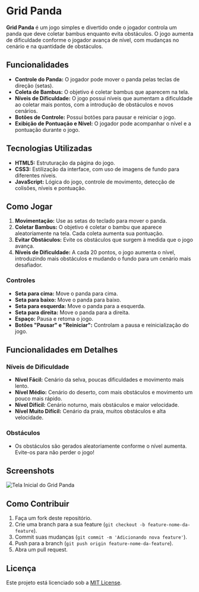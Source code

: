 # Grid Panda

**Grid Panda** é um jogo simples e divertido onde o jogador controla um panda que deve coletar bambus enquanto evita obstáculos. O jogo aumenta de dificuldade conforme o jogador avança de nível, com mudanças no cenário e na quantidade de obstáculos.

## Funcionalidades

- **Controle do Panda:** O jogador pode mover o panda pelas teclas de direção (setas).
- **Coleta de Bambus:** O objetivo é coletar bambus que aparecem na tela.
- **Níveis de Dificuldade:** O jogo possui níveis que aumentam a dificuldade ao coletar mais pontos, com a introdução de obstáculos e novos cenários.
- **Botões de Controle:** Possui botões para pausar e reiniciar o jogo.
- **Exibição de Pontuação e Nível:** O jogador pode acompanhar o nível e a pontuação durante o jogo.

## Tecnologias Utilizadas

- **HTML5:** Estruturação da página do jogo.
- **CSS3:** Estilização da interface, com uso de imagens de fundo para diferentes níveis.
- **JavaScript:** Lógica do jogo, controle de movimento, detecção de colisões, níveis e pontuação.

## Como Jogar

1. **Movimentação:** Use as setas do teclado para mover o panda.
2. **Coletar Bambus:** O objetivo é coletar o bambu que aparece aleatoriamente na tela. Cada coleta aumenta sua pontuação.
3. **Evitar Obstáculos:** Evite os obstáculos que surgem à medida que o jogo avança.
4. **Níveis de Dificuldade:** A cada 20 pontos, o jogo aumenta o nível, introduzindo mais obstáculos e mudando o fundo para um cenário mais desafiador.

### Controles

- **Seta para cima:** Move o panda para cima.
- **Seta para baixo:** Move o panda para baixo.
- **Seta para esquerda:** Move o panda para a esquerda.
- **Seta para direita:** Move o panda para a direita.
- **Espaço:** Pausa e retoma o jogo.
- **Botões "Pausar" e "Reiniciar":** Controlam a pausa e reinicialização do jogo.

## Funcionalidades em Detalhes

### Níveis de Dificuldade

- **Nível Fácil:** Cenário da selva, poucas dificuldades e movimento mais lento.
- **Nível Médio:** Cenário do deserto, com mais obstáculos e movimento um pouco mais rápido.
- **Nível Difícil:** Cenário noturno, mais obstáculos e maior velocidade.
- **Nível Muito Difícil:** Cenário da praia, muitos obstáculos e alta velocidade.

### Obstáculos

- Os obstáculos são gerados aleatoriamente conforme o nível aumenta. Evite-os para não perder o jogo!

## Screenshots

![Tela Inicial do Grid Panda](img/jogopandagrid.png)

## Como Contribuir

1. Faça um fork deste repositório.
2. Crie uma branch para a sua feature (`git checkout -b feature-nome-da-feature`).
3. Commit suas mudanças (`git commit -m 'Adicionando nova feature'`).
4. Push para a branch (`git push origin feature-nome-da-feature`).
5. Abra um pull request.

## Licença

Este projeto está licenciado sob a [MIT License](LICENSE).

